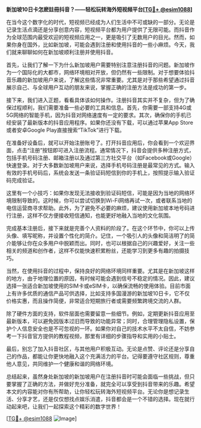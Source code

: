 **新加坡10日卡怎麽註冊抖音？——轻松玩转海外短视频平台[[TG💪+ @esim1088](https://t.me/s/esim1088)]**

在当今这个数字化的时代，短视频已经成为人们生活中不可或缺的一部分。无论是记录生活点滴还是分享创意内容，短视频平台都为用户提供了无限可能。而抖音作为全球范围内最受欢迎的短视频应用之一，更是吸引了无数用户的目光。然而，如果你身在国外，比如新加坡，可能会遇到注册和使用抖音的一些小麻烦。今天，我们就来聊聊如何在新加坡顺利注册并使用抖音。

首先，让我们了解一下为什么新加坡用户需要特别注意注册抖音的问题。新加坡作为一个国际化的大都市，网络环境相对开放，但仍然有一些限制。对于想要体验抖音乐趣的新加坡用户来说，了解这些情况非常重要。尤其是对于那些希望通过抖音展示自己、与全球用户互动的朋友来说，掌握正确的注册方法是成功的第一步。

接下来，我们进入正题，看看具体该如何操作。注册抖音其实并不复杂，但为了确保过程顺利，我们需要准备一些必要的工具和信息。首先，你需要一部支持4G或5G网络的智能手机，因为抖音对网络速度有一定的要求。其次，确保你的手机已经安装了最新版本的抖音应用程序。如果你还没有下载，可以通过苹果App Store或者安卓Google Play直接搜索“TikTok”进行下载。

在准备好设备后，就可以开始注册账号了。打开抖音应用后，你会看到一个欢迎界面，点击“注册”按钮即可进入注册流程。通常情况下，抖音会提供多种注册方式，包括手机号码注册、邮箱注册以及通过第三方社交平台（如Facebook或Google）快速登录。对于大多数新加坡用户来说，选择手机号码注册是最常见的方式。输入有效的手机号码后，系统会发送一条验证码短信到你的手机上，按照提示输入验证码完成验证。

这里有一个小技巧：如果你发现无法接收到验证码短信，可能是因为当地的网络环境限制导致的。这时候，你可以尝试切换到Wi-Fi网络再试一次，或者联系当地的电信运营商寻求帮助。此外，为了避免不必要的麻烦，建议使用新加坡本地号码进行注册，这样不仅方便接收短信通知，也能更好地融入当地的文化氛围。

完成基本注册后，接下来就是完善个人资料的阶段了。在这个环节中，你可以上传头像、填写昵称，并设置个性化的简介。记住，一个吸引人的头像和简洁明了的简介能够让你在众多用户中脱颖而出。同时，也可以根据自己的兴趣爱好，关注一些相关的频道和创作者，这样不仅能快速积累粉丝，还能学习到更多有趣的拍摄技巧。

当然，在使用抖音的过程中，保持良好的网络环境同样重要。尤其是在新加坡这样的地方，由于地理位置的原因，有时候可能会遇到信号不稳定的情况。因此，建议选择一张适合新加坡使用的SIM卡或eSIM卡，以确保流畅的使用体验。目前市面上有许多优质的通信产品可供选择，比如支持多国漫游的新加坡10日卡，它不仅价格实惠，而且操作简便，非常适合短期旅行者或需要频繁跨境交流的人群。

除了硬件方面的支持，软件层面也需要留意一些细节。例如，定期更新抖音应用至最新版本，可以避免因版本过旧而导致的功能异常；同时，合理管理隐私设置，保护个人信息安全也是不可忽视的一环。如果你对自己的技术水平不太自信，不妨参考一下抖音官方提供的教程视频，那里有详细的步骤指导和实用的小贴士。

最后，别忘了加入抖音社区，与其他用户积极互动。无论是点赞、评论还是分享自己的作品，都能让你更快地融入这个充满活力的平台。记得要遵守社区规则，尊重他人意见，共同维护一个健康和谐的网络环境。

总结起来，虽然身处新加坡的新加坡用户在注册抖音时可能会面临一些挑战，但只要掌握了正确的方法，并做好充分准备，就完全可以享受到抖音带来的乐趣。希望本文的内容能对你有所帮助，让你轻松玩转海外短视频平台。无论你是想记录生活、分享才艺，还是仅仅想找点娱乐消遣，抖音都会是一个不错的选择。现在就行动起来吧，让我们一起探索这个精彩的数字世界！

[[TG💪+ @esim1088](https://t.me/s/esim1088) ![Image](https://i.postimg.cc/4NQfJmqS/Snipaste-2025-05-13-00-14-12.png)]